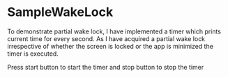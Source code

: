 SampleWakeLock
==============

To demonstrate partial wake lock, I have implemented a timer which prints current time for every second. As I have acquired a 
partial wake lock irrespective of whether the screen is locked or the app is minimized the timer is executed. 

Press start button to start the timer
and  stop button to stop the timer

